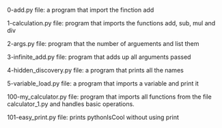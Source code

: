 0-add.py file: a program that import the finction add

1-calculation.py file: program that imports the functions add, sub, mul and div

2-args.py file: program that the number of arguements and list them

3-infinite_add.py file: program that adds up all arguments passed

4-hidden_discovery.py file: a program that prints all the names

5-variable_load.py file: a program that imports a variable and print it

100-my_calculator.py file: program that imports all functions from the file calculator_1.py and handles basic operations.

101-easy_print.py file: prints pythonIsCool without using print
